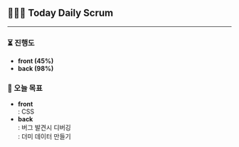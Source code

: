 ## 👨🏻‍💻 Today Daily Scrum 
<hr>

### ⏳ 진행도
- **front (45%)**<br>
- **back (98%)**<br>
### 🎯 오늘 목표
- **front**<br>
    : CSS
- **back**<br>
    : 버그 발견시 디버깅<br>
    : 더미 데이터 만들기



